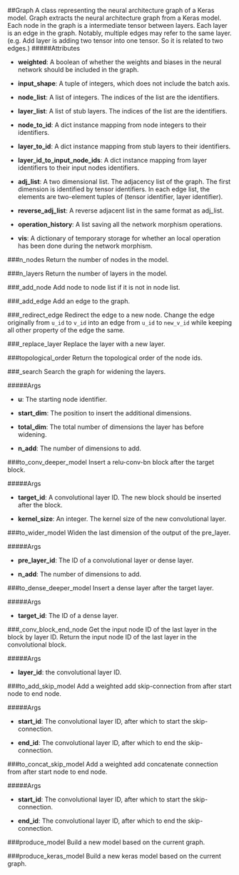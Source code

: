 ##Graph
A class representing the neural architecture graph of a Keras model.
Graph extracts the neural architecture graph from a Keras model. Each node in the graph is a intermediate tensor between layers. Each layer is an edge in the graph. Notably, multiple edges may refer to the same layer. (e.g. Add layer is adding two tensor into one tensor. So it is related to two edges.)
#####Attributes
* **weighted**: A boolean of whether the weights and biases in the neural network
    should be included in the graph.

* **input_shape**: A tuple of integers, which does not include the batch axis.

* **node_list**: A list of integers. The indices of the list are the identifiers.

* **layer_list**: A list of stub layers. The indices of the list are the identifiers.

* **node_to_id**: A dict instance mapping from node integers to their identifiers.

* **layer_to_id**: A dict instance mapping from stub layers to their identifiers.

* **layer_id_to_input_node_ids**: A dict instance mapping from layer identifiers
    to their input nodes identifiers.

* **adj_list**: A two dimensional list. The adjacency list of the graph. The first dimension is
    identified by tensor identifiers. In each edge list, the elements are two-element tuples
    of (tensor identifier, layer identifier).

* **reverse_adj_list**: A reverse adjacent list in the same format as adj_list.

* **operation_history**: A list saving all the network morphism operations.

* **vis**: A dictionary of temporary storage for whether an local operation has been done
    during the network morphism.

###n_nodes
Return the number of nodes in the model.

###n_layers
Return the number of layers in the model.

###_add_node
Add node to node list if it is not in node list.

###_add_edge
Add an edge to the graph.

###_redirect_edge
Redirect the edge to a new node. Change the edge originally from `u_id` to `v_id` into an edge from `u_id` to `new_v_id` while keeping all other property of the edge the same.

###_replace_layer
Replace the layer with a new layer.

###topological_order
Return the topological order of the node ids.

###_search
Search the graph for widening the layers.

#####Args
* **u**: The starting node identifier.

* **start_dim**: The position to insert the additional dimensions.

* **total_dim**: The total number of dimensions the layer has before widening.

* **n_add**: The number of dimensions to add.

###to_conv_deeper_model
Insert a relu-conv-bn block after the target block.

#####Args
* **target_id**: A convolutional layer ID. The new block should be inserted after the block.

* **kernel_size**: An integer. The kernel size of the new convolutional layer.

###to_wider_model
Widen the last dimension of the output of the pre_layer.

#####Args
* **pre_layer_id**: The ID of a convolutional layer or dense layer.

* **n_add**: The number of dimensions to add.

###to_dense_deeper_model
Insert a dense layer after the target layer.

#####Args
* **target_id**: The ID of a dense layer.

###_conv_block_end_node
Get the input node ID of the last layer in the block by layer ID. Return the input node ID of the last layer in the convolutional block.

#####Args
* **layer_id**: the convolutional layer ID.

###to_add_skip_model
Add a weighted add skip-connection from after start node to end node.

#####Args
* **start_id**: The convolutional layer ID, after which to start the skip-connection.

* **end_id**: The convolutional layer ID, after which to end the skip-connection.

###to_concat_skip_model
Add a weighted add concatenate connection from after start node to end node.

#####Args
* **start_id**: The convolutional layer ID, after which to start the skip-connection.

* **end_id**: The convolutional layer ID, after which to end the skip-connection.

###produce_model
Build a new model based on the current graph.

###produce_keras_model
Build a new keras model based on the current graph.

